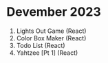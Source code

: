 # Devember 2023
1. Lights Out Game (React)
2. Color Box Maker (React)
3. Todo List (React)
4. Yahtzee [Pt 1] (React)